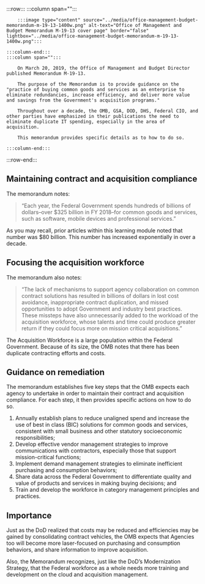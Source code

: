 :::row:::
    :::column span="":::

        :::image type="content" source="../media/office-management-budget-memorandum-m-19-13-1400w.png" alt-text="Office of Management and Budget Memorandum M-19-13 cover page" border="false" lightbox="../media/office-management-budget-memorandum-m-19-13-1400w.png":::

    :::column-end:::
    :::column span="":::

        On March 20, 2019, the Office of Management and Budget Director published Memorandum M-19-13.

        The purpose of the Memorandum is to provide guidance on the "practice of buying common goods and services as an enterprise to eliminate redundancies, increase efficiency, and deliver more value and savings from the Government's acquisition programs."

        Throughout over a decade, the OMB, GSA, DOD, DHS, Federal CIO, and other parties have emphasized in their publications the need to eliminate duplicate IT spending, especially in the area of acquisition.

        This memorandum provides specific details as to how to do so.

    :::column-end:::
:::row-end:::

## Maintaining contract and acquisition compliance

The memorandum notes:

> “Each year, the Federal Government spends hundreds of billions of dollars–over $325 billion in FY 2018–for common goods and services, such as software, mobile devices and professional services.”

As you may recall, prior articles within this learning module noted that number was $80 billion. This number has increased exponentially in over a decade.

## Focusing the acquisition workforce

The memorandum also notes:

> “The lack of mechanisms to support agency collaboration on common contract solutions has resulted in billions of dollars in lost cost avoidance, inappropriate contract duplication, and missed opportunities to adopt Government and industry best practices. These missteps have also unnecessarily added to the workload of the acquisition workforce, whose talents and time could produce greater return if they could focus more on mission critical acquisitions.”

The Acquisition Workforce is a large population within the Federal Government.  Because of its size, the OMB notes that there has been duplicate contracting efforts and costs.

## Guidance on remediation

The memorandum establishes five key steps that the OMB expects each agency to undertake in order to maintain their contract and acquisition compliance. For each step, it then provides specific actions on how to do so.

1. Annually establish plans to reduce unaligned spend and increase the use of best in class (BIC) solutions for common goods and services, consistent with small business and other statutory socioeconomic responsibilities;
2. Develop effective vendor management strategies to improve communications with contractors, especially those that support mission-critical functions;
3. Implement demand management strategies to eliminate inefficient purchasing and consumption behaviors;
4. Share data across the Federal Government to differentiate quality and value of products and services in making buying decisions; and
5. Train and develop the workforce in category management principles and practices.

## Importance

Just as the DoD realized that costs may be reduced and efficiencies may be gained by consolidating contract vehicles, the OMB expects that Agencies too will become more laser-focused on purchasing and consumption behaviors, and share information to improve acquisition.

Also, the Memorandum recognizes, just like the DoD’s Modernization Strategy, that the Federal workforce as a whole needs more training and development on the cloud and acquisition management.
